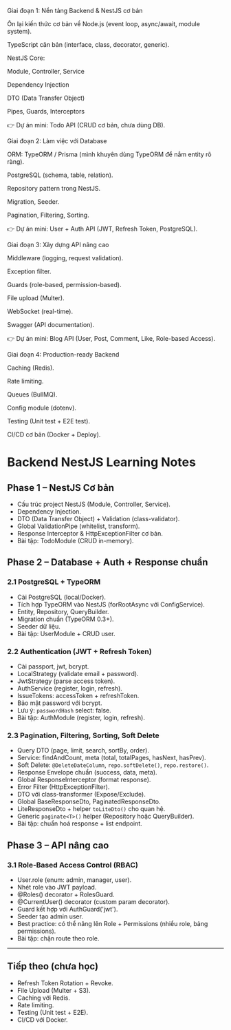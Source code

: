 Giai đoạn 1: Nền tảng Backend & NestJS cơ bản

Ôn lại kiến thức cơ bản về Node.js (event loop, async/await, module system).

TypeScript căn bản (interface, class, decorator, generic).

NestJS Core:

Module, Controller, Service

Dependency Injection

DTO (Data Transfer Object)

Pipes, Guards, Interceptors

👉 Dự án mini: Todo API (CRUD cơ bản, chưa dùng DB).

Giai đoạn 2: Làm việc với Database

ORM: TypeORM / Prisma (mình khuyên dùng TypeORM để nắm entity rõ ràng).

PostgreSQL (schema, table, relation).

Repository pattern trong NestJS.

Migration, Seeder.

Pagination, Filtering, Sorting.

👉 Dự án mini: User + Auth API (JWT, Refresh Token, PostgreSQL).

Giai đoạn 3: Xây dựng API nâng cao

Middleware (logging, request validation).

Exception filter.

Guards (role-based, permission-based).

File upload (Multer).

WebSocket (real-time).

Swagger (API documentation).

👉 Dự án mini: Blog API (User, Post, Comment, Like, Role-based Access).

Giai đoạn 4: Production-ready Backend

Caching (Redis).

Rate limiting.

Queues (BullMQ).

Config module (dotenv).

Testing (Unit test + E2E test).

CI/CD cơ bản (Docker + Deploy).


# Backend NestJS Learning Notes

## Phase 1 – NestJS Cơ bản
- Cấu trúc project NestJS (Module, Controller, Service).
- Dependency Injection.
- DTO (Data Transfer Object) + Validation (class-validator).
- Global ValidationPipe (whitelist, transform).
- Response Interceptor & HttpExceptionFilter cơ bản.
- Bài tập: TodoModule (CRUD in-memory).

## Phase 2 – Database + Auth + Response chuẩn

### 2.1 PostgreSQL + TypeORM
- Cài PostgreSQL (local/Docker).
- Tích hợp TypeORM vào NestJS (forRootAsync với ConfigService).
- Entity, Repository, QueryBuilder.
- Migration chuẩn (TypeORM 0.3+).
- Seeder dữ liệu.
- Bài tập: UserModule + CRUD user.

### 2.2 Authentication (JWT + Refresh Token)
- Cài passport, jwt, bcrypt.
- LocalStrategy (validate email + password).
- JwtStrategy (parse access token).
- AuthService (register, login, refresh).
- IssueTokens: accessToken + refreshToken.
- Bảo mật password với bcrypt.
- Lưu ý: `passwordHash` select: false.
- Bài tập: AuthModule (register, login, refresh).

### 2.3 Pagination, Filtering, Sorting, Soft Delete
- Query DTO (page, limit, search, sortBy, order).
- Service: findAndCount, meta (total, totalPages, hasNext, hasPrev).
- Soft Delete: `@DeleteDateColumn`, `repo.softDelete()`, `repo.restore()`.
- Response Envelope chuẩn (success, data, meta).
- Global ResponseInterceptor (format response).
- Error Filter (HttpExceptionFilter).
- DTO với class-transformer (Expose/Exclude).
- Global BaseResponseDto, PaginatedResponseDto<T>.
- LiteResponseDto + helper `toLiteDto()` cho quan hệ.
- Generic `paginate<T>()` helper (Repository hoặc QueryBuilder).
- Bài tập: chuẩn hoá response + list endpoint.

## Phase 3 – API nâng cao

### 3.1 Role-Based Access Control (RBAC)
- User.role (enum: admin, manager, user).
- Nhét role vào JWT payload.
- @Roles() decorator + RolesGuard.
- @CurrentUser() decorator (custom param decorator).
- Guard kết hợp với AuthGuard('jwt').
- Seeder tạo admin user.
- Best practice: có thể nâng lên Role + Permissions (nhiều role, bảng permissions).
- Bài tập: chặn route theo role.

---

## Tiếp theo (chưa học)
- Refresh Token Rotation + Revoke.
- File Upload (Multer + S3).
- Caching với Redis.
- Rate limiting.
- Testing (Unit test + E2E).
- CI/CD với Docker.

